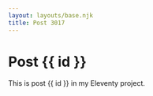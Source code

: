 ```yaml
---
layout: layouts/base.njk
title: Post 3017
---
```


# Post {{ id }}

This is post {{ id }} in my Eleventy project.
